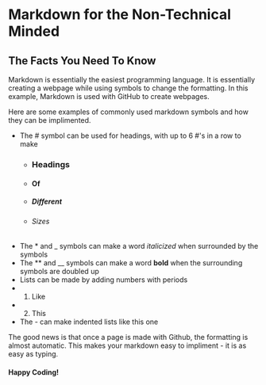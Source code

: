 # Markdown for the Non-Technical Minded
## The Facts You Need To Know

Markdown is essentially the easiest programming language. 
It is essentially creating a webpage while using symbols to change the formatting. 
In this example, Markdown is used with GitHub to create webpages. 

Here are some examples of commonly used markdown symbols and how they can be implimented. 
- The \# symbol can be used for headings, with up to 6 \#'s in a row to make 
    - ### Headings 
    - #### Of 
    - ##### Different
    - ###### Sizes
- The \* and \_ symbols can make a word _italicized_ when surrounded by the symbols
- The \** and \__ symbols can make a word __bold__ when the surrounding symbols are doubled up
- Lists can be made by adding numbers with periods
- 1. Like
- 2. This
- The \- can make indented lists like this one

The good news is that once a page is made with Github, the formatting is almost automatic.
This makes your markdown easy to impliment - it is as easy as typing.

#### Happy Coding!
